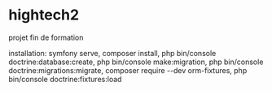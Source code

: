 # hightech2

projet fin de formation

installation:
symfony serve,
composer install,
php bin/console doctrine:database:create,
php bin/console make:migration,
php bin/console doctrine:migrations:migrate,
composer require --dev orm-fixtures,
php bin/console doctrine:fixtures:load
